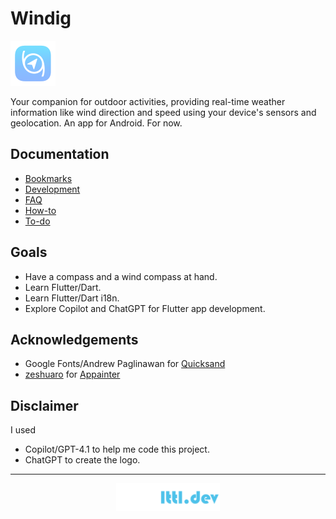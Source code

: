 # Windig

![](assets/icon/icon-small.png)

Your companion for outdoor activities, providing real-time weather information like wind direction and speed using your device's sensors and geolocation. An app for Android. For now.

## Documentation

- [Bookmarks](docs/BOOKMARKS.md)
- [Development](docs/DEV.md)
- [FAQ](docs/FAQ.md)
- [How-to](docs/HOWTO.md)
- [To-do](docs/TODO.md)

## Goals

- Have a compass and a wind compass at hand.
- Learn Flutter/Dart.
- Learn Flutter/Dart i18n.
- Explore Copilot and ChatGPT for Flutter app development.

## Acknowledgements

- Google Fonts/Andrew Paglinawan for [Quicksand](https://fonts.google.com/specimen/Quicksand)
- [zeshuaro](https://github.com/zeshuaro) for [Appainter](https://appainter.dev/)

## Disclaimer

I used
- Copilot/GPT-4.1 to help me code this project.
- ChatGPT to create the logo.

---

<p align="center">
    <a href="https://lttl.dev/"><img alt="lttl.dev logo" src="assets/logo/logo.png" width="33%"/></a>
</p>